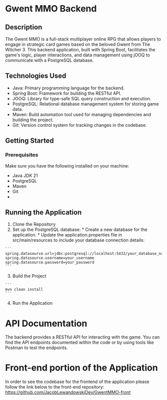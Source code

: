 # Gwent MMO Backend
## Description
The Gwent MMO is a full-stack multiplayer online RPG that allows players to engage in strategic card games based on the beloved Gwent from The Witcher 3. This backend application, built with Spring Boot, facilitates the game's logic, player interactions, and data management using jOOQ to communicate with a PostgreSQL database.

## Technologies Used
* Java: Primary programming language for the backend.
* Spring Boot: Framework for building the RESTful API.
* JOOQ: Library for type-safe SQL query construction and execution.
* PostgreSQL: Relational database management system for storing game data.
* Maven: Build automation tool used for managing dependencies and building the project.
* Git: Version control system for tracking changes in the codebase.

## Getting Started
### Prerequisites
Make sure you have the following installed on your machine:
* Java JDK 21
* PostgreSQL
* Maven
* Git
* 
## Running the Application
  1. Clone the Repository
  2. Set up the PostgreSQL database:
    * Create a new database for the application.
    * Update the application.properties file in src/main/resources to include your database connection details:
    
    ```
    spring.datasource.url=jdbc:postgresql://localhost:5432/your_database_name
    spring.datasource.username=your_username
    spring.datasource.password=your_password
    ```
  3. Build the Project

    ```
    mvn clean install
    ```
  4. Run the Application

# API Documentation
The backend provides a RESTful API for interacting with the game. 
You can find the API endpoints documented within the code or by using tools like Postman to test the endpoints.

# Front-end portion of the Application
In order to see the codebase for the frontend of the application please follow the link below to the front-end repository:
https://github.com/JacobLewandowskiDev/GwentMMO-front
